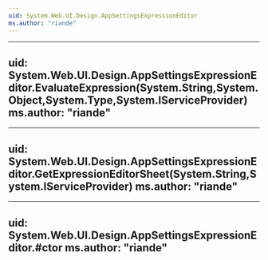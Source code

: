 ```yaml
---
uid: System.Web.UI.Design.AppSettingsExpressionEditor
ms.author: "riande"
---
```


---
uid: System.Web.UI.Design.AppSettingsExpressionEditor.EvaluateExpression(System.String,System.Object,System.Type,System.IServiceProvider)
ms.author: "riande"
---

---
uid: System.Web.UI.Design.AppSettingsExpressionEditor.GetExpressionEditorSheet(System.String,System.IServiceProvider)
ms.author: "riande"
---

---
uid: System.Web.UI.Design.AppSettingsExpressionEditor.#ctor
ms.author: "riande"
---
